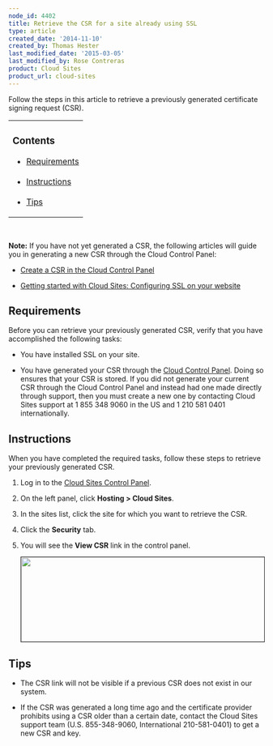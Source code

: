```yaml
---
node_id: 4402
title: Retrieve the CSR for a site already using SSL
type: article
created_date: '2014-11-10'
created_by: Thomas Hester
last_modified_date: '2015-03-05'
last_modified_by: Rose Contreras
product: Cloud Sites
product_url: cloud-sites
---
```


Follow the steps in this article to retrieve a previously generated certificate signing request (CSR).

<table>
	<tr>
		<td><h3>Contents</h3>
		<ul>
			<li><a href="#id">Requirements</a></li><br />
			<li><a href="RetrievingtheoldCSRforasiteusingSSL-Instructions">Instructions</a></li><br />
			<li><a href="RetrievingtheoldCSRforasiteusingSSL-TipsWarnings">Tips</a></li>
		</ul>
		</td>
	</tr>
</table>

<p>&nbsp;</p>

**Note:** If you have not yet generated a CSR, the following articles will guide you in generating a new CSR through the Cloud Control Panel:

- [Create a CSR in the Cloud Control Panel](/how-to/create-a-csr-in-the-cloud-control-panel)

- [Getting started with Cloud Sites: Configuring SSL on your website](/how-to/getting-started-with-cloud-sites-configuring-ssl-on-your-websites)


<a id="requirements"> </a>
## Requirements

Before you can retrieve your previously generated CSR, verify that you have accomplished the following tasks:

- You have installed SSL on your site.

- You have generated your CSR through the [Cloud Control Panel](https://csrgenerator.rackspace.com/). Doing so ensures that your CSR is stored. If you did not generate your current CSR through the Cloud Control Panel and instead had one made directly through support, then you must create a new one by contacting Cloud Sites support at 1 855 348 9060 in the US and 1 210 581 0401 internationally.



<a id="RetrievingtheoldCSRforasiteusingSSL-Instructions"></a>
## Instructions

When you have completed the required tasks, follow these steps to retrieve your previously generated CSR.

1.	Log in to the [Cloud Sites Control Panel](https://manage.rackspacecloud.com).

2.	On the left panel, click **Hosting > Cloud Sites**.

3.	In the sites list, click the site for which you want to retrieve the CSR.

4.	Click the **Security** tab.

5.	You will see the **View CSR** link in the control panel.

    <img alt="" height="167" src="https://8026b2e3760e2433679c-fffceaebb8c6ee053c935e8915a3fbe7.ssl.cf2.rackcdn.com/field/image/view_csr.png" width="600" border="1" />

<a id="RetrievingtheoldCSRforasiteusingSSL-TipsWarnings"></a>
## Tips

- The CSR link will not be visible if a previous CSR does not exist in our system.

- If the CSR was generated a long time ago and the certificate provider prohibits using a CSR older than a certain date, contact the Cloud Sites support team (U.S. 855-348-9060, International 210-581-0401) to get a new CSR and key.

<p>&nbsp;</p>
